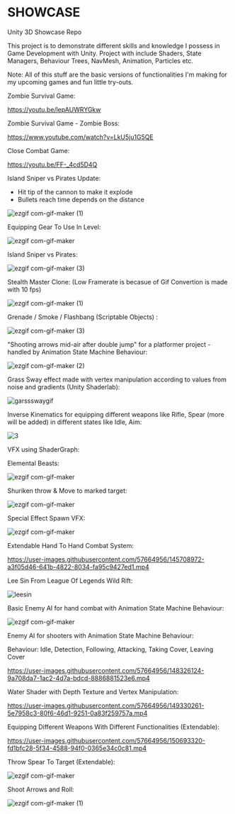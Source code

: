 # SHOWCASE
Unity 3D Showcase Repo


This project is to demonstrate different skills and knowledge I possess in Game Development with Unity. Project with include Shaders, State Managers, Behaviour Trees, NavMesh, Animation, Particles etc.

Note: All of this stuff are the basic versions of functionalities I'm making for my upcoming games and fun little try-outs. 

Zombie Survival Game:

https://youtu.be/lepAUWRYGkw

Zombie Survival Game - Zombie Boss:

https://www.youtube.com/watch?v=LkU5ju1G5QE

Close Combat Game:

https://youtu.be/FF-_4cd5D4Q



Island Sniper vs Pirates Update: 
   - Hit tip of the cannon to make it explode
   - Bullets reach time depends on the distance

![ezgif com-gif-maker (1)](https://user-images.githubusercontent.com/57664956/173531669-5e42a977-77c4-485d-ace7-30d413047481.gif)




Equipping Gear To Use In Level:

![ezgif com-gif-maker](https://user-images.githubusercontent.com/57664956/168799777-e7ba4f06-9632-4b1f-bf23-b55ea8407b04.gif)




Island Sniper vs Pirates:

![ezgif com-gif-maker (3)](https://user-images.githubusercontent.com/57664956/163699289-e609f999-5ccd-4a84-806d-59bca5d40a3f.gif)



Stealth Master Clone:  (Low Framerate is becasue of Gif Convertion is made with 10 fps)


![ezgif com-gif-maker (1)](https://user-images.githubusercontent.com/57664956/162339619-537ca0d3-1e2d-4067-8ea5-3a0021384855.gif)



Grenade / Smoke / Flashbang (Scriptable Objects) :

![ezgif com-gif-maker (3)](https://user-images.githubusercontent.com/57664956/159029790-ea8186d0-6795-4436-9f45-c70078769ce1.gif)



"Shooting arrows mid-air after double jump" for a platformer project - handled by Animation State Machine Behaviour:

![ezgif com-gif-maker (2)](https://user-images.githubusercontent.com/57664956/156290984-cc34109c-afed-4a11-8e6f-641e8016919b.gif)



Grass Sway effect made with vertex manipulation according to values from noise and gradients (Unity Shaderlab):


![garssswaygif](https://user-images.githubusercontent.com/57664956/153195974-e28bb2ff-ead9-468e-a859-1ed063653f61.gif)



Inverse Kinematics for equipping different weapons like Rifle, Spear (more will be added) in different states like Idle, Aim:


 ![3](https://user-images.githubusercontent.com/57664956/138722338-5a5b5dde-ba20-48e1-a692-0ea5ea214879.gif)



VFX using ShaderGraph:

Elemental Beasts:

![ezgif com-gif-maker](https://user-images.githubusercontent.com/57664956/138723044-615e9a26-c3a8-4add-9eb8-743fd9c0158c.gif)



Shuriken throw & Move to marked target:


![ezgif com-gif-maker](https://user-images.githubusercontent.com/57664956/139351245-9cb9f381-c1f1-400d-86f0-9e272e10abd7.gif)




Special Effect Spawn VFX:

![ezgif com-gif-maker](https://user-images.githubusercontent.com/57664956/142420278-1343b3a6-e5d0-4aab-ae26-369e55b6fad9.gif)



Extendable Hand To Hand Combat System:



https://user-images.githubusercontent.com/57664956/145708972-a3f05d46-641b-4822-8034-fa95c9427ed1.mp4


 Lee Sin From League Of Legends Wild Rift:
 
 ![leesin](https://user-images.githubusercontent.com/57664956/145817039-944652cb-79a1-4bc4-b4fb-9506e58b9894.gif)

 
 
Basic Enemy AI for hand combat with Animation State Machine Behaviour:



![ezgif com-gif-maker](https://user-images.githubusercontent.com/57664956/147996250-7e3d4824-44ec-4538-b231-05a01f3db75c.gif)


Enemy AI for shooters with  Animation State Machine Behaviour:

Behaviour:
Idle, Detection, Following, Attacking, Taking Cover, Leaving Cover

https://user-images.githubusercontent.com/57664956/148326124-9a708da7-1ac2-4d7a-bdcd-8886881523e6.mp4


Water Shader with Depth Texture and Vertex Manipulation:



https://user-images.githubusercontent.com/57664956/149330261-5e7958c3-80f6-46d1-9251-0a83f259757a.mp4






Equipping Different Weapons With Different Functionalities  (Extendable):



https://user-images.githubusercontent.com/57664956/150693320-fd1bfc28-5f34-4588-94f0-0365e34c0c81.mp4




Throw Spear To Target (Extendable):



![ezgif com-gif-maker](https://user-images.githubusercontent.com/57664956/151942461-b2ec78b9-475b-438d-87f5-2fa56fdd972b.gif)



Shoot Arrows and Roll:


![ezgif com-gif-maker (1)](https://user-images.githubusercontent.com/57664956/152293242-058cd232-4b35-490b-9199-8c81f7192eb6.gif)








